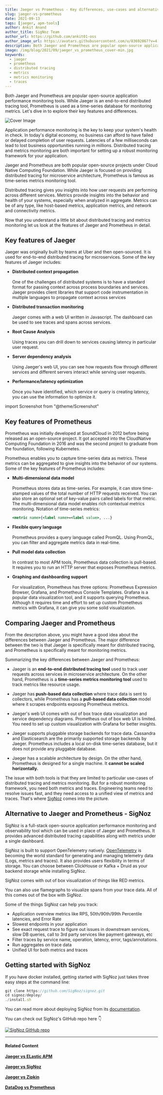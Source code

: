 ```yaml
---
title: Jaeger vs Prometheus - Key differences, use-cases and alternatives
slug: jaeger-vs-prometheus
date: 2021-09-13
tags: [jaeger, apm-tools]
author: Ankit Anand
author_title: SigNoz Team
author_url: https://github.com/ankit01-oss
author_image_url: https://avatars.githubusercontent.com/u/83692067?v=4
description: Both Jaeger and Prometheus are popular open-source application performance monitoring tools. While Jaeger is an end-to-end distributed tracing tool, Prometheus is used as a time-series database for monitoring metrics. Let's dive in to explore their key features and differences.
image: /img/blog/2021/09/jaeger_vs_prometheus_cover-min.jpg
keywords:
  - jaeger
  - prometheus
  - distributed tracing
  - metrics
  - metrics monitoring
  - traces
---
```

<head>
  <link rel="canonical" href="https://signoz.io/blog/jaeger-vs-prometheus/"/>
</head>

Both Jaeger and Prometheus are popular open-source application performance monitoring tools. While Jaeger is an end-to-end distributed tracing tool, Prometheus is used as a time-series database for monitoring metrics. Let's dive in to explore their key features and differences.

<!--truncate-->

![Cover Image](/img/blog/2021/09/jaeger_vs_prometheus_cover-min.jpg)


Application performance monitoring is the key to keep your system's health in check. In today's digital economy, no business can afford to have failed or delayed completion of user requests. Latencies of a few milliseconds can lead to lost business opportunities running in millions.
Distributed tracing and metrics monitoring are both important for setting up a robust monitoring framework for your application.

Jaeger and Prometheus are both popular open-source projects under Cloud Native Computing Foundation. While Jaeger is focused on providing distributed tracing for microservice architecture, Prometheus is famous as time-series metrics monitoring tool.

Distributed tracing gives you insights into how user requests are performing across different services. Metrics provide insights into the behavior and health of your systems, especially when analyzed in aggregate. Metrics can be of any type, like host-based metrics, application metrics, and network and connectivity metrics.

Now that you understand a little bit about distributed tracing and metrics monitoring let us look at the features of Jaeger and Prometheus in detail.

## Key features of Jaeger
Jaeger was originally built by teams at Uber and then open-sourced. It is used for end-to-end distributed tracing for microservices. Some of the key features of Jaeger includes:

- **Distributed context propagation**<br></br>
  One of the challenges of distributed systems is to have a standard format for passing context across process boundaries and services. Jaeger provides client libraries that support code instrumentation in multiple languages to propagate context across services

- **Distributed transaction monitoring**<br></br>
  Jaeger comes with a web UI written in Javascript. The dashboard can be used to see traces and spans across services.

- **Root Cause Analysis**<br></br>
  Using traces you can drill down to services causing latency in particular user request.

- **Server dependency analysis**<br></br>
  Using Jaeger's web UI, you can see how requests flow through different services and different servers interact while serving user requests.

- **Performance/latency optimization**<br></br>
  Once you have identified, which service or query is creating latency, you can use the information to optimize it.

import Screenshot from "@theme/Screenshot"

<Screenshot
    alt="Jaeger UI"
    height={500}
    src="/img/blog/2021/08/jaeger_ui-min.png"
    title="Jaeger UI showing services and corresponding traces"
    width={700}
/>

## Key features of Prometheus
Prometheus was initially developed at SoundCloud in 2012 before being released as an open-source project. It got accepted into the CloudNative Computing Foundation in 2016 and was the second project to graduate from the foundation, following Kubernetes.

Prometheus enables you to capture time-series data as metrics. These metrics can be aggregated to give insights into the behavior of our systems. Some of the key features of Prometheus includes:

- **Multi-dimensional data model**<br></br>
  Prometheus stores data as time-series. For example, it can store time-stamped values of the total number of HTTP requests received. You can also store an optional set of key-value pairs called labels for that metric. The multi-dimensional data model enables rich contextual metrics monitoring.
  Notation of time-series metrics:

  ```jsx
  <metric name>{<label name>=<label value>, ...}
  ```

- **Flexible query language**<br></br>
  Prometheus provides a query language called PromQL. Using PromQL, you can filter and aggregate metrics data in real-time.

- **Pull model data collection**<br></br>
  In contrast to most APM tools, Prometheus data collection is pull-based. It requires you to run an HTTP server that exposes Prometheus metrics.

- **Graphing and dashboarding support**<br></br>
  For visualization, Prometheus has three options: Prometheus Expression Browser, Grafana, and Prometheus Console Templates. Grafana is a popular data visualization tool, and it supports querying Prometheus. Although it requires time and effort to set up custom Prometheus metrics with Grafana, it can give you some solid visualization.

<Screenshot
    alt="Prometheus metrics visualized with Grafana"
    height={500}
    src="/img/blog/2021/09/jaeger_vs_prometheus_grafana dashboard-min.jpg"
    title="Prometheus metrics data visualization using Grafana"
    width={700}
/>

## Comparing Jaeger and Prometheus
From the description above, you might have a good idea about the differences between Jaeger and Prometheus. The major difference between the two is that Jaeger is specifically meant for distributed tracing, and Prometheus is specifically meant for monitoring metrics.

Summarizing the key differences between Jaeger and Prometheus:

- Jaeger is an **end-to-end distributed tracing tool** used  to track user requests across services in microservice architecture. On the other hand, Prometheus is a **time-series metrics monitoring tool** used to track metrics like resource usage.

- Jaeger has **push-based data collection** where trace data is sent to collectors, while Prometheus has a **pull-based data collection** model where it scrapes endpoints exposing Prometheus metrics.

- Jaeger's web UI comes with out of box trace data visualization and service dependency diagrams. Prometheus out of box web UI is limited. You need to set up custom visualization with Grafana for better insights.

- Jaeger supports pluggable storage backends for trace data. Cassandra and Elasticsearch are the primarily supported storage backends by Jaeger. Prometheus includes a local on-disk time-series database, but it does not provide any pluggable database.

- Jaeger has a scalable architecture by design. On the other hand, Prometheus is designed for a single machine. It **cannot be scaled horizontally.**

The issue with both tools is that they are limited to particular use-cases of distributed tracing and metrics monitoring. But for a robust monitoring framework, you need both metrics and traces. Engineering teams need to resolve issues fast, and they need access to a unified view of metrics and traces. That's where [SigNoz](https://signoz.io/?utm_source=blog&utm_medium=jaeger_vs_prometheus) comes into the picture.

## Alternative to Jaeger and Prometheus - SigNoz
SigNoz is a full-stack open-source application performance monitoring and observability tool which can be used in place of Jaeger and Prometheus. It provides advanced distributed tracing capabilities along with metrics under a single dashboard.

SigNoz is built to support OpenTelemetry natively. [OpenTelemetry](https://opentelemetry.io/) is becoming the world standard for generating and managing telemetry data (Logs, metrics and traces). It also provides users flexibility in terms of storage. You can choose between ClickHouse or Kafka + Druid as your backend storage while installing SigNoz.

<Screenshot
    alt="Architecture of SigNoz with OpenTelemetry and ClickHouse"
    height={500}
    src="/img/blog/2021/09/SigNoz_architecture_clickhouse.png"
    title="Architecture of SigNoz with ClickHouse as storage backend and OpenTelemetry for code instrumentatiion"
    width={700}
/>

SigNoz comes with out of box visualization of things like RED metrics.

<Screenshot
    alt="SigNoz UI showing the popular RED metrics"
    height={500}
    src="/img/blog/common/signoz_charts_application_metrics.png"
    title="SigNoz UI showing application overview metrics like RPS, 50th/90th/99th Percentile latencies, and Error Rate"
    width={700}
/>

You can also use flamegraphs to visualize spans from your trace data. All of this comes out of the box with SigNoz.

<Screenshot
    alt="Flamegraphs used to visualize spans of distributed tracing in SigNoz UI"
    height={500}
    src="/img/blog/common/signoz_flamegraphs.png"
    title="Flamegraphs showing exact duration taken by each spans - a concept of distributed tracing"
    width={700}
/>


Some of the things SigNoz can help you track:

- Application overview metrics like RPS, 50th/90th/99th Percentile latencies, and Error Rate
- Slowest endpoints in your application
- See exact request trace to figure out issues in downstream services, slow DB queries, call to 3rd party services like payment gateways, etc
- Filter traces by service name, operation, latency, error, tags/annotations.
- Run aggregates on trace data
- Unified UI for both metrics and traces

## Getting started with SigNoz

If you have docker installed, getting started with SigNoz just takes three easy steps at the command line:
```jsx
git clone https://github.com/SigNoz/signoz.git
cd signoz/deploy/
./install.sh
```
You can read more about deploying SigNoz from its [documentation](https://signoz.io/docs/deployment/docker/).

You can check out SigNoz's GitHub repo here 👇

[![SigNoz GitHub repo](/img/blog/common/signoz_github.png)](https://github.com/SigNoz/signoz)

___

#### **Related Content**

**[Jaeger vs ELastic APM](https://signoz.io/blog/jaeger-vs-elastic-apm/)**<br></br>
**[Jaeger vs SigNoz](https://signoz.io/blog/jaeger-vs-signoz/)**<br></br>
**[Jaeger vs Zipkin](https://signoz.io/blog/jaeger-vs-zipkin/)**<br></br>
**[DataDog vs Prometheus](https://signoz.io/blog/datadog-vs-prometheus/)**<br></br>






